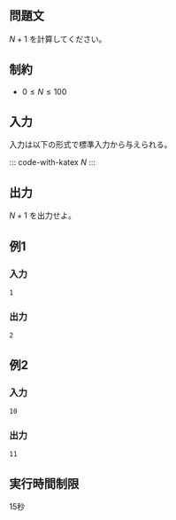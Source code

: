 ## 問題文

$N+1$ を計算してください。

## 制約

- $0\le N\le 100$

## 入力

入力は以下の形式で標準入力から与えられる。

::: code-with-katex
$N$
:::

## 出力

$N+1$ を出力せよ。

## 例1
### 入力
```
1
```

### 出力
```
2
```

## 例2
### 入力
```
10
```

### 出力
```
11
```

## 実行時間制限
15秒
